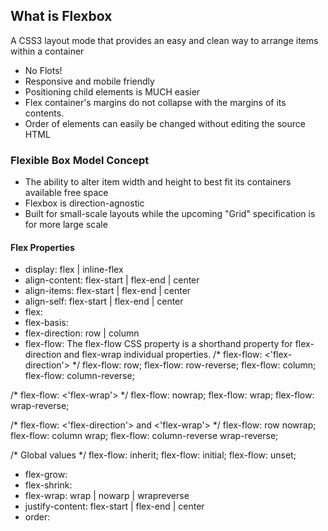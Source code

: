 ## What is Flexbox
A CSS3 layout mode that provides an easy and clean way to arrange items within a container

- No Flots!
- Responsive and mobile friendly
- Positioning child elements is MUCH easier
- Flex container's margins do not collapse with the margins of its contents.
- Order of elements can easily be changed without editing the source HTML

### Flexible Box Model Concept
- The ability to alter item width and height to best fit its containers available free space
- Flexbox is direction-agnostic
- Built for small-scale layouts while the upcoming "Grid" specification is for more large scale

#### Flex Properties
- display: flex | inline-flex
- align-content: flex-start | flex-end | center
- align-items: flex-start | flex-end | center
- align-self: flex-start | flex-end | center
- flex: <integer>
- flex-basis: <length>
- flex-direction:  row | column
- flex-flow: The flex-flow CSS property is a shorthand property for flex-direction and flex-wrap individual properties.
/* flex-flow: <'flex-direction'> */
flex-flow: row;
flex-flow: row-reverse;
flex-flow: column;
flex-flow: column-reverse;

/* flex-flow: <'flex-wrap'> */
flex-flow: nowrap;
flex-flow: wrap;
flex-flow: wrap-reverse;

/* flex-flow: <'flex-direction'> and <'flex-wrap'> */
flex-flow: row nowrap;
flex-flow: column wrap;
flex-flow: column-reverse wrap-reverse;

/* Global values */
flex-flow: inherit;
flex-flow: initial;
flex-flow: unset;
- flex-grow: <number>
- flex-shrink: <number>
- flex-wrap: wrap | nowarp | wrapreverse
- justify-content: flex-start | flex-end | center
- order: <integer>
